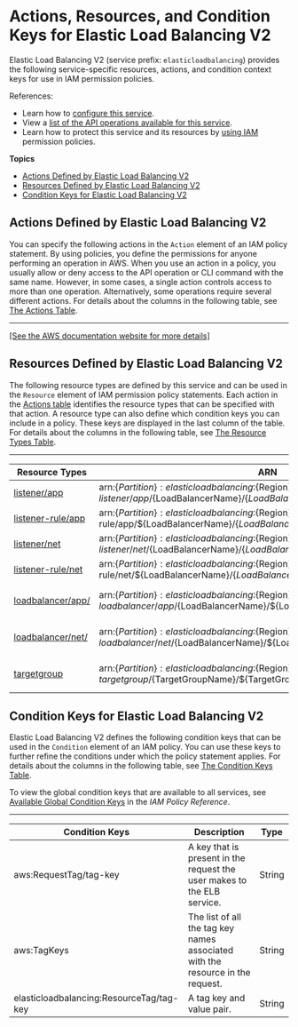 # Actions, Resources, and Condition Keys for Elastic Load Balancing V2<a name="list_elasticloadbalancingv2"></a>

Elastic Load Balancing V2 \(service prefix: `elasticloadbalancing`\) provides the following service\-specific resources, actions, and condition context keys for use in IAM permission policies\.

References:
+ Learn how to [configure this service](https://docs.aws.amazon.com/elasticloadbalancing/latest/userguide/)\.
+ View a [list of the API operations available for this service](https://docs.aws.amazon.com/elasticloadbalancing/latest/APIReference/)\.
+ Learn how to protect this service and its resources by [using IAM](https://docs.aws.amazon.com/elasticloadbalancing/latest/userguide/load-balancer-authentication-access-control.html) permission policies\.

**Topics**
+ [Actions Defined by Elastic Load Balancing V2](#elasticloadbalancingv2-actions-as-permissions)
+ [Resources Defined by Elastic Load Balancing V2](#elasticloadbalancingv2-resources-for-iam-policies)
+ [Condition Keys for Elastic Load Balancing V2](#elasticloadbalancingv2-policy-keys)

## Actions Defined by Elastic Load Balancing V2<a name="elasticloadbalancingv2-actions-as-permissions"></a>

You can specify the following actions in the `Action` element of an IAM policy statement\. By using policies, you define the permissions for anyone performing an operation in AWS\. When you use an action in a policy, you usually allow or deny access to the API operation or CLI command with the same name\. However, in some cases, a single action controls access to more than one operation\. Alternatively, some operations require several different actions\. For details about the columns in the following table, see [The Actions Table](reference_policies_actions-resources-contextkeys.md#actions_table)\.


****  
[\[See the AWS documentation website for more details\]](http://docs.aws.amazon.com/IAM/latest/UserGuide/list_elasticloadbalancingv2.html)

## Resources Defined by Elastic Load Balancing V2<a name="elasticloadbalancingv2-resources-for-iam-policies"></a>

The following resource types are defined by this service and can be used in the `Resource` element of IAM permission policy statements\. Each action in the [Actions table](#elasticloadbalancingv2-actions-as-permissions) identifies the resource types that can be specified with that action\. A resource type can also define which condition keys you can include in a policy\. These keys are displayed in the last column of the table\. For details about the columns in the following table, see [The Resource Types Table](reference_policies_actions-resources-contextkeys.md#resources_table)\.


****  

| Resource Types | ARN | Condition Keys | 
| --- | --- | --- | 
|   [ listener/app ](https://docs.aws.amazon.com/elasticloadbalancing/latest/application/load-balancer-listeners.html)  |  arn:$\{Partition\}:elasticloadbalancing:$\{Region\}:$\{Account\}:listener/app/$\{LoadBalancerName\}/$\{LoadBalancerId\}/$\{ListenerId\}  |  | 
|   [ listener\-rule/app ](https://docs.aws.amazon.com/elasticloadbalancing/latest/application/listener-update-rules.html)  |  arn:$\{Partition\}:elasticloadbalancing:$\{Region\}:$\{Account\}:listener\-rule/app/$\{LoadBalancerName\}/$\{LoadBalancerId\}/$\{ListenerId\}/$\{ListenerRuleId\}  |  | 
|   [ listener/net ](https://docs.aws.amazon.com/elasticloadbalancing/latest/application/load-balancer-listeners.html)  |  arn:$\{Partition\}:elasticloadbalancing:$\{Region\}:$\{Account\}:listener/net/$\{LoadBalancerName\}/$\{LoadBalancerId\}/$\{ListenerId\}  |  | 
|   [ listener\-rule/net ](https://docs.aws.amazon.com/elasticloadbalancing/latest/application/listener-update-rules.html)  |  arn:$\{Partition\}:elasticloadbalancing:$\{Region\}:$\{Account\}:listener\-rule/net/$\{LoadBalancerName\}/$\{LoadBalancerId\}/$\{ListenerId\}/$\{ListenerRuleId\}  |  | 
|   [ loadbalancer/app/ ](https://docs.aws.amazon.com/elasticloadbalancing/latest/application/introduction.html#application-load-balancer-overview)  |  arn:$\{Partition\}:elasticloadbalancing:$\{Region\}:$\{Account\}:loadbalancer/app/$\{LoadBalancerName\}/$\{LoadBalancerId\}  |   [ aws:RequestTag/tag\-key ](#elasticloadbalancingv2-aws_RequestTag_tag-key)   [ aws:TagKeys ](#elasticloadbalancingv2-aws_TagKeys)   [ elasticloadbalancing:ResourceTag/tag\-key ](#elasticloadbalancingv2-elasticloadbalancing_ResourceTag_tag-key)   | 
|   [ loadbalancer/net/ ](https://docs.aws.amazon.com/elasticloadbalancing/latest/network/introduction.html#network-load-balancer-overview)  |  arn:$\{Partition\}:elasticloadbalancing:$\{Region\}:$\{Account\}:loadbalancer/net/$\{LoadBalancerName\}/$\{LoadBalancerId\}  |   [ aws:RequestTag/tag\-key ](#elasticloadbalancingv2-aws_RequestTag_tag-key)   [ aws:TagKeys ](#elasticloadbalancingv2-aws_TagKeys)   [ elasticloadbalancing:ResourceTag/tag\-key ](#elasticloadbalancingv2-elasticloadbalancing_ResourceTag_tag-key)   | 
|   [ targetgroup ](https://docs.aws.amazon.com/elasticloadbalancing/latest/application/load-balancer-target-groups.html)  |  arn:$\{Partition\}:elasticloadbalancing:$\{Region\}:$\{Account\}:targetgroup/$\{TargetGroupName\}/$\{TargetGroupId\}  |   [ aws:RequestTag/tag\-key ](#elasticloadbalancingv2-aws_RequestTag_tag-key)   [ aws:TagKeys ](#elasticloadbalancingv2-aws_TagKeys)   [ elasticloadbalancing:ResourceTag/tag\-key ](#elasticloadbalancingv2-elasticloadbalancing_ResourceTag_tag-key)   | 

## Condition Keys for Elastic Load Balancing V2<a name="elasticloadbalancingv2-policy-keys"></a>

Elastic Load Balancing V2 defines the following condition keys that can be used in the `Condition` element of an IAM policy\. You can use these keys to further refine the conditions under which the policy statement applies\. For details about the columns in the following table, see [The Condition Keys Table](reference_policies_actions-resources-contextkeys.md#context_keys_table)\.

To view the global condition keys that are available to all services, see [Available Global Condition Keys](reference_policies_condition-keys.html#AvailableKeys) in the *IAM Policy Reference*\.


****  

| Condition Keys | Description | Type | 
| --- | --- | --- | 
|   aws:RequestTag/tag\-key  | A key that is present in the request the user makes to the ELB service\. | String | 
|   aws:TagKeys  | The list of all the tag key names associated with the resource in the request\. | String | 
|   elasticloadbalancing:ResourceTag/tag\-key  | A tag key and value pair\. | String | 